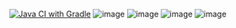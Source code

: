 [![Java CI with Gradle](https://github.com/Paspy95/20.1/actions/workflows/gradle.yml/badge.svg)](https://github.com/Paspy95/20.1/actions/workflows/gradle.yml)
![image](https://github.com/Paspy95/DZ24/assets/146121803/bceceb97-b16a-4511-a0da-fce5a4d3246e)
![image](https://github.com/Paspy95/DZ24/assets/146121803/a3cce5b9-8fa9-4534-b40b-54212d1449a2)
![image](https://github.com/Paspy95/DZ24/assets/146121803/cfbb4865-656b-4789-a994-260277d2db31)
![image](https://github.com/Paspy95/DZ24/assets/146121803/7f62cbcf-1f83-404a-8876-c066b34512f1)

